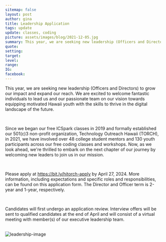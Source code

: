 ```yaml
---
sitemap: false
layout: post
author: gina
title: Leadership Application
tags: update
update: classes, coding
picture: assets/images/blog/2021-12-05.jpg
summary: This year, we are seeking new leadership (Officers and Directors) to grow our impact and expand our reach.
quote: 
setting:
target:
level:
range:
IG:
facebook:
---
```


This year, we are seeking new leadership (Officers and Directors) to grow our impact and expand our reach. We are excited to welcome fantastic individuals to lead us and our passionate team on our vision towards equipping motivated Hawaii youth with the skills to thrive in the digital landscape of the future. 

<br/>

Since we began our free ICSpark classes in 2019 and formally established our 501(c)3 non-profit organization, Technology Outreach Hawaii (TORCH), in 2021, we have involved over 48 college student mentors and 130 youth participants across our free coding classes and workshops. Now, as we look ahead, we're thrilled to embark on the next chapter of our journey by welcoming new leaders to join us in our mission. 

<br/>

Please apply at <a target="_blank" href="https://bit.ly/hitorch-apply">https://bit.ly/hitorch-apply</a> by April 27, 2024. More information, including expectations and specific roles and responsibilities, can be found on this application form. The Director and Officer term is 2-year and 1-year, respectively. 

<br/>

Candidates will first undergo an application review. Interview offers will be sent to qualified candidates at the end of April and will consist of a virtual meeting with member(s) of our executive leadership team. 

<br/>

<img class="template-resource-img" src="/assets/images/posts/Leadership-Application-Flyer.png" alt="leadership-image">